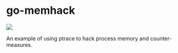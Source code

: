 # go-memhack
[![](https://goreportcard.com/badge/github.com/andygeiss/go-memhack)](https://goreportcard.com/report/github.com/andygeiss/go-memhack)

An example of using ptrace to hack process memory and counter-measures.
